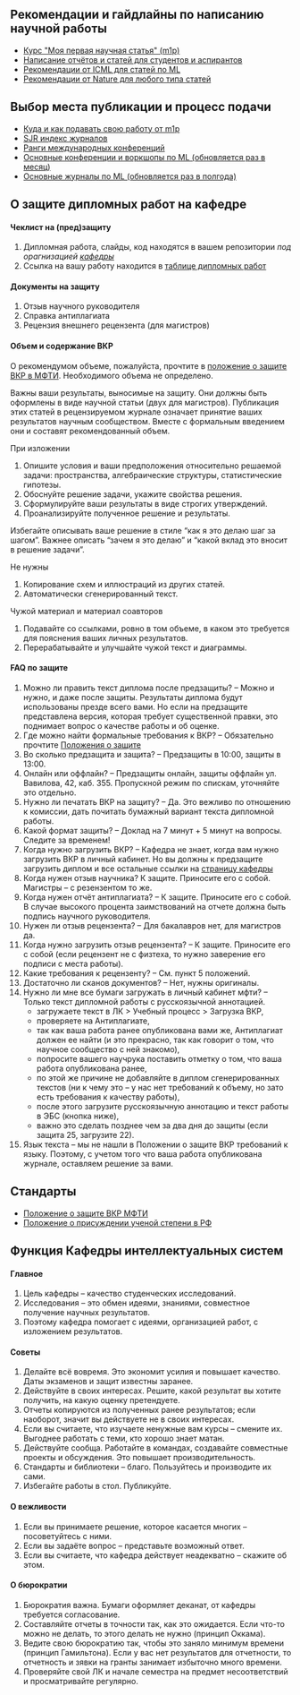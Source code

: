 ## Рекомендации и гайдлайны по написанию научной работы

- [Курс "Моя первая научная статья" (m1p)]([../../course/automation_scientific_research/index.html](https://m1p.org/index.php/My_first_scientific_paper))
- [Написание отчётов и статей для студентов и аспирантов](http://www.machinelearning.ru/wiki/index.php?title=%D0%9D%D0%B0%D0%BF%D0%B8%D1%81%D0%B0%D0%BD%D0%B8%D0%B5_%D0%BE%D1%82%D1%87%D1%91%D1%82%D0%BE%D0%B2_%D0%B8_%D1%81%D1%82%D0%B0%D1%82%D0%B5%D0%B9_%28%D1%80%D0%B5%D0%BA%D0%BE%D0%BC%D0%B5%D0%BD%D0%B4%D0%B0%D1%86%D0%B8%D0%B8%29)
- [Рекомендации от ICML для статей по ML](https://icml.cc/Conferences/2002/craft.html)
- [Рекомендации от Nature для любого типа статей](https://www.nature.com/scitable/topicpage/scientific-papers-13815490/#)

## Выбор места публикации и процесс подачи

- [Куда и как подавать свою работу от m1p](https://m1p.org/index.php/Week_10)
- [SJR индекс журналов](https://www.scimagojr.com/)
- [Ранги международных конференций](http://www.conferenceranks.com/)
- [Основные конференции и воркшопы по ML (обновляется раз в месяц)](https://tinyurl.com/bahleg-conf)
- [Основные журналы по ML (обновляется раз в полгода)](https://tinyurl.com/bahleg-journals)

## О защите дипломных работ на кафедре

#### Чеклист на (пред)защиту

1. Дипломная работа, слайды, код находятся в вашем репозитории *под орагнизацией* [*кафедры*](https://github.com/intsystems/)
2. Ссылка на вашу работу находится в [таблице дипломных работ](thesis.md) <!-- нужна ru версия таблицы с дипломами -->

#### Документы на защиту

1. Отзыв научного руководителя
2. Справка антиплагиата
3. Рецензия внешнего рецензента (для магистров)

#### Объем и содержание ВКР

О рекомендумом объеме, пожалуйста, прочтите в [положение о защите ВКР в МФТИ](https://mipt.ru/docs/download.php?code=prikaz_ob_utverzhdenii_polozheniya_o_vypusknoy_kvalikafitsionnoy_rabote_studentov_mfti_49_1_ot_21_01). Необходимого объема не определено.

Важны ваши результаты, выносимые на защиту. Они должны быть оформлены в виде научной статьи (двух для магистров). Публикация этих статей в рецензируемом журнале означает принятие ваших результатов научным сообществом. Вместе с формальным введением они и составят рекомендованный объем.

При изложении

1. Опишите условия и ваши предположения относительно решаемой задачи: пространства, алгебраические структуры, статистические гипотезы.
2. Обоснуйте решение задачи, укажите свойства решения.
3. Сформулируйте ваши результаты в виде строгих утверждений.
4. Проанализируйте полученное решение и результаты.

Избегайте описывать ваше решение в стиле “как я это делаю шаг за шагом”. Важнее описать “зачем я это делаю” и “какой вклад это вносит в решение задачи”.

Не нужны

1. Копирование схем и иллюстраций из других статей.
2. Автоматически сгенерированный текст.

Чужой материал и материал соавторов

1. Подавайте со ссылками, ровно в том объеме, в каком это требуется для пояснения ваших личных результатов.
2. Перерабатывайте и улучшайте чужой текст и диаграммы.

#### FAQ по защите

1. Можно ли править текст диплома после предзащиты? – Можно и нужно, и даже после защиты. Результаты диплома будут использованы презде всего вами. Но если на предзащите представлена версия, которая требует существенной правки, это поднимает вопрос о качестве работы и об оценке.
2. Где можно найти формальные требования к ВКР? – Обязательно прочтите [Положения о защите](https://mipt.ru/docs/download.php?code=prikaz_ob_utverzhdenii_polozheniya_o_vkr)
3. Во сколько предзащита и защита? – Предзащиты в 10:00, защиты в 13:00.
4. Онлайн или оффлайн? – Предзащиты онлайн, защиты оффлайн ул. Вавилова, 42, каб. 355. Пропускной режим по спискам, уточняйте это отдельно.
5. Нужно ли печатать ВКР на защиту? – Да. Это вежливо по отношению к комиссии, дать почитать бумажный вариант текста дипломной работы.
6. Какой формат защиты? – Доклад на 7 минут + 5 минут на вопросы. Следите за временем!
7. Когда нужно загрузить ВКР? – Кафедра не знает, когда вам нужно загрузить ВКР в личный кабинет. Но вы должны к предзащите загрузить диплом и все остальные ссылки на [страницу кафедры](https://intsystems.github.io/materials/thesis/)
8. Когда нужен отзыв научника? К защите. Приносите его с собой. Магистры – с резензентом то же.
9. Когда нужен отчёт антиплагиата? – К защите. Приносите его с собой. В случае высокого процента заимствований на отчете должна быть подпись научного руководителя.
10. Нужен ли отзыв рецензента? – Для бакалавров нет, для магистров да.
11. Когда нужно загрузить отзыв рецензента? – К защите. Приносите его с собой (если рецензент не с физтеха, то нужно заверение его подписи с места работы).
12. Какие требования к рецензенту? – См. пункт 5 положений.
13. Достаточно ли сканов документов? – Нет, нужны оригиналы.
14. Нужно ли мне все бумаги загружать в личный кабинет мфти? – Только текст дипломной работы с русскоязычной аннотацией.
    - загружаете текст в ЛК > Учебный процесс > Загрузка ВКР,
    - проверяете на Антиплагиате,
    - так как ваша работа ранее опубликована вами же, Антиплагиат должен ее найти (и это прекрасно, так как говорит о том, что научное сообщество с ней знакомо),
    - попросите вашего научрука поставить отметку о том, что ваша работа опубликована ранее,
    - по этой же причине не добавляйте в диплом сгенерированных текстов (ни к чему это – у нас нет требований к объему, но зато есть требования к качеству работы),
    - после этого загрузите русскоязычную аннотацию и текст работы в ЭБС (кнопка ниже),
    - важно это сделать позднее чем за два дня до защиты (если защита 25, загрузите 22).
15. Язык текста – мы не нашли в Положении о защите ВКР требований к языку. Поэтому, с учетом того что ваша работа опубликована журнале, оставляем решение за вами.

## Стандарты

- [Положение о защите ВКР МФТИ](https://mipt.ru/docs/download.php?code=prikaz_ob_utverzhdenii_polozheniya_o_vypusknoy_kvalikafitsionnoy_rabote_studentov_mfti_49_1_ot_21_01)
- [Положение о присуждении ученой степени в РФ](http://www.consultant.ru/document/cons_doc_LAW_152458/3accc895434fd7ce6fd7d8f8a570ab064e960560/)

## Функция Кафедры интеллектуальных систем

#### Главное

1. Цель кафедры – качество студенческих исследований.
2. Исследования – это обмен идеями, знаниями, совместное получение научных результатов.
3. Поэтому кафедра помогает с идеями, организацией работ, с изложением результатов.

#### Советы

1. Делайте всё вовремя. Это экономит усилия и повышает качество. Даты экзаменов и защит известны заранее.
2. Действуйте в своих интересах. Решите, какой результат вы хотите получить, на какую оценку претендуете.
3. Отчеты копируются из полученных ранее результатов; если наоборот, значит вы действуете не в своих интересах.
4. Если вы считаете, что изучаете ненужные вам курсы – смените их. Выгоднее работать с теми, кто хорошо знает матан.
5. Действуйте сообща. Работайте в командах, создавайте совместные проекты и обсуждения. Это повышает производительность.
6. Стандарты и библиотеки – благо. Пользуйтесь и производите их сами.
7. Избегайте работы в стол. Публикуйте.

#### О вежливости

1. Если вы принимаете решение, которое касается многих – посоветуйтесь с ними.
2. Если вы задаёте вопрос – представьте возможный ответ.
3. Если вы считаете, что кафедра действует неадекватно – скажите об этом.

#### О бюрократии

1. Бюрократия важна. Бумаги оформляет деканат, от кафедры требуется согласование.
2. Составляйте отчеты в точности так, как это ожидается. Если что-то можно не делать, то этого делать не нужно (принцип Оккама).
3. Ведите свою бюрократию так, чтобы это заняло минимум времени (принцип Гамильтона). Если у вас нет результатов для отчетности, то отчетность и зявки на гранты занимает избыточно много времени.
4. Проверяйте свой ЛК и начале семестра на предмет несоответствий и просматривайте регулярно.
